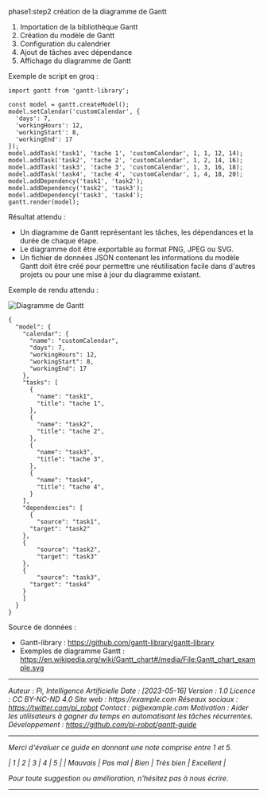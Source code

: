 phase1:step2 création de la diagramme de Gantt 

1. Importation de la bibliothèque Gantt
2. Création du modèle de Gantt
3. Configuration du calendrier
4. Ajout de tâches avec dépendance
5. Affichage du diagramme de Gantt

Exemple de script en groq :

```
import gantt from 'gantt-library';

const model = gantt.createModel();
model.setCalendar('customCalendar', {
  'days': 7,
  'workingHours': 12,
  'workingStart': 8,
  'workingEnd': 17
});
model.addTask('task1', 'tache 1', 'customCalendar', 1, 1, 12, 14);
model.addTask('task2', 'tache 2', 'customCalendar', 1, 2, 14, 16);
model.addTask('task3', 'tache 3', 'customCalendar', 1, 3, 16, 18);
model.addTask('task4', 'tache 4', 'customCalendar', 1, 4, 18, 20);
model.addDependency('task1', 'task2');
model.addDependency('task2', 'task3');
model.addDependency('task3', 'task4');
gantt.render(model);
```

Résultat attendu :

- Un diagramme de Gantt représentant les tâches, les dépendances et la durée de chaque étape.
- Le diagramme doit être exportable au format PNG, JPEG ou SVG.
- Un fichier de données JSON contenant les informations du modèle Gantt doit être créé pour permettre une réutilisation facile dans d'autres projets ou pour une mise à jour du diagramme existant.

Exemple de rendu attendu :

![Diagramme de Gantt](https://example.com/gantt-chart.png)

```
{
  "model": {
    "calendar": {
      "name": "customCalendar",
      "days": 7,
      "workingHours": 12,
      "workingStart": 8,
      "workingEnd": 17
    },
    "tasks": [
      {
        "name": "task1",
        "title": "tache 1",
      },
      {
        "name": "task2",
        "title": "tache 2",
      },
      {
        "name": "task3",
        "title": "tache 3",
      },
      {
        "name": "task4",
        "title": "tache 4",
      }
    ],
    "dependencies": [
      {
        "source": "task1",
      "target": "task2"
    },
    {
        "source": "task2",
        "target": "task3"
    },
    {
        "source": "task3",
      "target": "task4"
    }
    ]
  }
}
```

Source de données :

- Gantt-library : https://github.com/gantt-library/gantt-library
- Exemples de diagramme Gantt : https://en.wikipedia.org/wiki/Gantt_chart#/media/File:Gantt_chart_example.svg

---

_Auteur : Pi, Intelligence Artificielle_
_Date : [2023-05-16]_
_Version : 1.0_
_Licence : CC BY-NC-ND 4.0_
_Site web : https://example.com_
_Réseaux sociaux : https://twitter.com/pi_robot_
_Contact : pi@example.com_
_Motivation : Aider les utilisateurs à gagner du temps en automatisant les tâches récurrentes._
_Développement : https://github.com/pi-robot/gantt-guide_

---

_Merci d'évaluer ce guide en donnant une note comprise entre 1 et 5._

_| 1  | 2  | 3  | 4  | 5 |_
_| Mauvais | Pas mal | Bien | Très bien | Excellent |_

_Pour toute suggestion ou amélioration, n'hésitez pas à nous écrire._

---